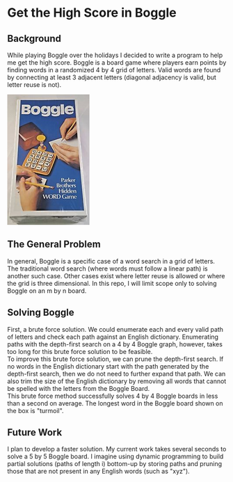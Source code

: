 # Get the High Score in Boggle

## Background
While playing Boggle over the holidays I decided to write a program to help me get the high score. Boggle is a board game where players earn points by finding words in a randomized 4 by 4 grid of letters. Valid words are found by connecting at least 3 adjacent letters (diagonal adjacency is valid, but letter reuse is not).  

![alt text](boggle.jpg "Boggle Board Game")

## The General Problem
In general, Boggle is a specific case of a word search in a grid of letters. The traditional word search (where words must follow a linear path) is another such case. Other cases exist where letter reuse is allowed or where the grid is three dimensional. In this repo, I will limit scope only to solving Boggle on an m by n board.

## Solving Boggle
First, a brute force solution. We could enumerate each and every valid path of letters and check each path against an English dictionary. Enumerating paths with the depth-first search on a 4 by 4 Boggle graph, however, takes too long for this brute force solution to be feasible.    
To improve this brute force solution, we can prune the depth-first search. If no words in the English dictionary start with the path generated by the depth-first search, then we do not need to further expand that path. We can also trim the size of the English dictionary by removing all words that cannot be spelled with the letters from the Boggle Board.    
This brute force method successfully solves 4 by 4 Boggle boards in less than a second on average. The longest word in the Boggle board shown on the box is "turmoil".

## Future Work
I plan to develop a faster solution. My current work takes several seconds to solve a 5 by 5 Boggle board. I imagine using dynamic programming to build partial solutions (paths of length i) bottom-up by storing paths and pruning those that are not present in any English words (such as "xyz").

